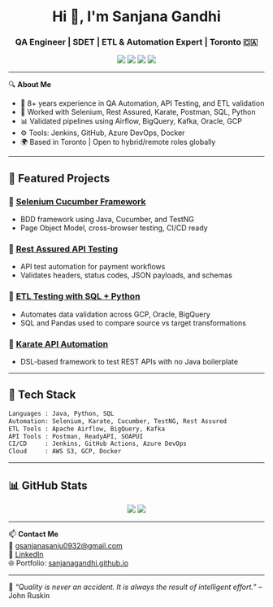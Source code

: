 <h1 align="center">Hi 👋, I'm Sanjana Gandhi</h1>
<h3 align="center">QA Engineer | SDET | ETL & Automation Expert | Toronto 🇨🇦</h3>

<p align="center">
  <img src="https://img.shields.io/badge/Selenium-43B02A?style=for-the-badge&logo=selenium&logoColor=white"/>
  <img src="https://img.shields.io/badge/Postman-FF6C37?style=for-the-badge&logo=postman&logoColor=white"/>
  <img src="https://img.shields.io/badge/GCP-4285F4?style=for-the-badge&logo=googlecloud&logoColor=white"/>
  <img src="https://img.shields.io/badge/ETL-Data-blueviolet?style=for-the-badge"/>
</p>

---

🔍 **About Me**

- 💼 8+ years experience in QA Automation, API Testing, and ETL validation  
- 🧪 Worked with Selenium, Rest Assured, Karate, Postman, SQL, Python  
- 📊 Validated pipelines using Airflow, BigQuery, Kafka, Oracle, GCP  
- ⚙️ Tools: Jenkins, GitHub, Azure DevOps, Docker  
- 🌍 Based in Toronto | Open to hybrid/remote roles globally  

---

## 🚀 Featured Projects

### 🧪 [Selenium Cucumber Framework](https://github.com/sanjanagandhi/selenium-cucumber-framework)
- BDD framework using Java, Cucumber, and TestNG
- Page Object Model, cross-browser testing, CI/CD ready

### 📡 [Rest Assured API Testing](https://github.com/sanjanagandhi/rest-assured-api-framework)
- API test automation for payment workflows
- Validates headers, status codes, JSON payloads, and schemas

### 🧠 [ETL Testing with SQL + Python](https://github.com/sanjanagandhi/etl-testing-sql-python)
- Automates data validation across GCP, Oracle, BigQuery
- SQL and Pandas used to compare source vs target transformations

### 🥋 [Karate API Automation](https://github.com/sanjanagandhi/karate-api-testing)
- DSL-based framework to test REST APIs with no Java boilerplate

---

## 🧰 Tech Stack
```bash
Languages : Java, Python, SQL
Automation: Selenium, Karate, Cucumber, TestNG, Rest Assured
ETL Tools : Apache Airflow, BigQuery, Kafka
API Tools : Postman, ReadyAPI, SOAPUI
CI/CD     : Jenkins, GitHub Actions, Azure DevOps
Cloud     : AWS S3, GCP, Docker
```

---

## 📊 GitHub Stats

<p align="center">
  <img src="https://github-readme-stats.vercel.app/api?username=sanjanagandhi&show_icons=true&theme=gruvbox" />
  <img src="https://github-readme-stats.vercel.app/api/top-langs/?username=sanjanagandhi&layout=compact&theme=gruvbox" />
</p>

---

📫 **Contact Me**  
📧 [gsanjanasanju0932@gmail.com](mailto:gsanjanasanju0932@gmail.com)  
💼 [LinkedIn](https://www.linkedin.com/in/sanjana-gandhi-123842289)  
🌐 Portfolio: [sanjanagandhi.github.io](https://sanjanagandhi.github.io)

---

🌟 *“Quality is never an accident. It is always the result of intelligent effort.”* – John Ruskin
